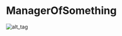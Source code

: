 # ManagerOfSomething
![alt_tag](http://picua.org/img/2017-01/12/juk13g1fetnhcyj6p9f0gx9wn.png "Screenshot")
